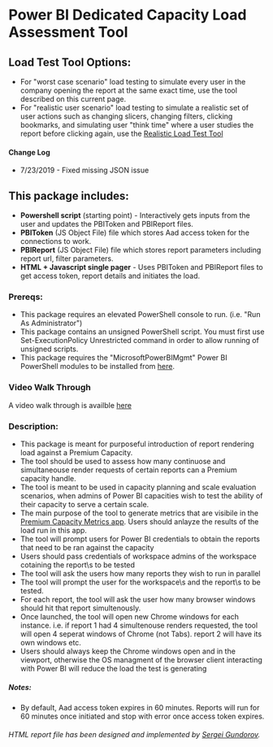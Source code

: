# Power BI Dedicated Capacity Load Assessment Tool

## Load Test Tool Options:  
- For "worst case scenario" load testing to simulate every user in the company opening the report at the same exact time, use the tool described on this current page.
- For "realistic user scenario" load testing to simulate a realistic set of user actions such as changing slicers, changing filters, clicking bookmarks, and simulating user "think time" where a user studies the report before clicking again, use the [Realistic Load Test Tool](../RealisticLoadTestTool)


#### Change Log
- 7/23/2019 - Fixed missing JSON issue

## This package includes:  
- **Powershell script** (starting point) - Interactively gets inputs from the user and updates the PBIToken and PBIReport files.
- **PBIToken** (JS Object File) file which stores Aad access token for the connections to work.
- **PBIReport** (JS Object File) file which stores report parameters including report url, filter parameters.
- **HTML + Javascript single pager** - Uses PBIToken and PBIReport files to get access token, report details and initiates the load.

### Prereqs:
- This package requires an elevated PowerShell console to run. (i.e. "Run As Administrator") 
- This package contains an unsigned PowerShell script. You must first use Set-ExecutionPolicy Unrestricted command in order to allow running of unsigned scripts.
- This package requires the "MicrosoftPowerBIMgmt" Power BI PowerShell modules to be installed from [here](https://docs.microsoft.com/en-us/powershell/power-bi/overview?view=powerbi-ps).

### Video Walk Through

A video walk through is availble [here](https://www.youtube.com/watch?time_continue=1860&v=C6vk6wk9dcw)

### Description:

- This package is meant for purposeful introduction of report rendering load against a Premium Capacity. 
- The tool should be used to assess how many continuose and simultaneouse render requests of certain reports can a Premium capacity handle.
- The tool is meant to be used in capacity planning and scale evaluation scenarios, when admins of Power BI capacities wish to test the ability of their capacity to serve a certain scale.
- The main purpose of the tool to generate metrics that are visibile in the [Premium Capacity Metrics app](https://docs.microsoft.com/en-us/power-bi/service-admin-premium-monitor-capacity). Users should anlayze the results of the load run in this app.
- The tool will prompt users for Power BI credentials to obtain the reports that need to be ran against the capacity
- Users should pass credentials of workspace admins of the workspace cotaining the report\s to be tested
- The tool will ask the users how many reports they wish to run in parallel
- The tool will prompt the user for the workspace\s and the report\s to be tested.
- For each report, the tool will ask the user how many browser windows should hit that report simultenously.
- Once launched, the tool will open new Chrome windows for each instance. i.e. if report 1 had 4 simultenouse renders requested, the tool will open 4 seperat windows of Chrome (not Tabs). report 2 will have its own windows etc. 
- Users should always keep the Chrome windows open and in the viewport, otherwise the OS managment of the browser client interacting with Power BI will reduce the load the test is generating

##### Notes:
- By default, Aad access token expires in 60 minutes. Reports will run for 60 minutes once initiated and stop with error once access token expires.

###### HTML report file has been designed and implemented by [Sergei Gundorov](https://github.com/sergeig888).
